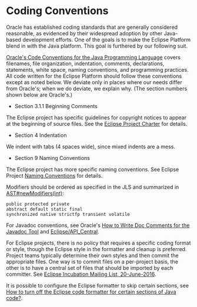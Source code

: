 Coding Conventions
==================

Oracle has established coding standards that are generally considered reasonable, as evidenced by their widespread adoption by other Java-based development efforts. One of the goals is to make the Eclipse Platform blend in with the Java platform. This goal is furthered by our following suit.

[Oracle's Code Conventions for the Java Programming Language](https://www.oracle.com/java/technologies/javase/codeconventions-contents.html) covers filenames, file organization, indentation, comments, declarations, statements, white space, naming conventions, and programming practices. 
All code written for the Eclipse Platform should follow these conventions except as noted below. 
We deviate only in places where our needs differ from Oracle's; when we do deviate, we explain why. (The section numbers shown below are Oracle's.)

*   Section 3.1.1 Beginning Comments

The Eclipse project has specific guidelines for copyright notices to appear at the beginning of source files. See the [Eclipse Project Charter](http://www.eclipse.org/eclipse/eclipse-charter.php) for details.

*   Section 4 Indentation

We indent with tabs (4 spaces wide), since mixed indents are a mess.

*   Section 9 Naming Conventions

The Eclipse project has more specific naming conventions. See Eclipse Project [Naming Conventions](/Naming_Conventions "Naming Conventions") for details.

Modifiers should be ordered as specified in the JLS and summarized in [AST#newModifiers(int)](http://help.eclipse.org/neon/topic/org.eclipse.jdt.doc.isv/reference/api/org/eclipse/jdt/core/dom/AST.html#newModifiers-int-):

    public protected private
    abstract default static final
    synchronized native strictfp transient volatile
    

For Javadoc conventions, see Oracle's [How to Write Doc Comments for the Javadoc Tool](http://www.oracle.com/technetwork/java/javase/documentation/index-137868.html) and [Eclipse/API_Central](https://github.com/eclipse-platform/eclipse.platform/blob/master/docs/API_Central.md).

For Eclipse projects, there is no policy that requires a specific coding format or style, though the Eclipse style in the formatter and cleanup is preferred. Project teams typically determine their own styles and then commit the appropriate files. One way is to commit files on a per-project basis, the other is to have a central set of files that should be imported by each committer. See [Eclipse Incubation Mailing List, 20-June-2016](https://dev.eclipse.org/mhonarc/lists/incubation/msg00141.html).

It is possible to configure the Eclipse formatter to skip certain sections, see [How to turn off the Eclipse code formatter for certain sections of Java code?](https://stackoverflow.com/questions/1820908/how-to-turn-off-the-eclipse-code-formatter-for-certain-sections-of-java-code).




